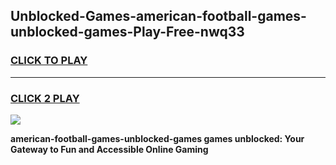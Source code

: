 
## Unblocked-Games-american-football-games-unblocked-games-Play-Free-nwq33
<h3>
<a href="https://premium76.site?title=american-football-games-unblocked-games&ref=23A">CLICK TO PLAY</a></h3>
<hr>

<h3>
<a href="https://premium76.site?title=american-football-games-unblocked-games&ref=23A">CLICK 2 PLAY</a>
  
</h3>

<a href="https://premium76.site?title=american-football-games-unblocked-games&ref=23A"><img src="https://clearcache.store/games.png"></a>


**american-football-games-unblocked-games games unblocked: Your Gateway to Fun and Accessible Online Gaming**
